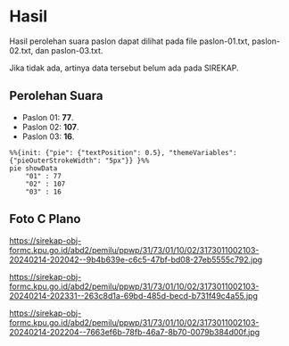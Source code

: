 # Hasil

Hasil perolehan suara paslon dapat dilihat pada file paslon-01.txt, paslon-02.txt, dan paslon-03.txt.

Jika tidak ada, artinya data tersebut belum ada pada SIREKAP.

## Perolehan Suara

 * Paslon 01: **77**.
 * Paslon 02: **107**.
 * Paslon 03: **16**.

```mermaid
%%{init: {"pie": {"textPosition": 0.5}, "themeVariables": {"pieOuterStrokeWidth": "5px"}} }%%
pie showData
    "01" : 77
    "02" : 107
    "03" : 16
```
## Foto C Plano

https://sirekap-obj-formc.kpu.go.id/abd2/pemilu/ppwp/31/73/01/10/02/3173011002103-20240214-202042--9b4b639e-c6c5-47bf-bd08-27eb5555c792.jpg

https://sirekap-obj-formc.kpu.go.id/abd2/pemilu/ppwp/31/73/01/10/02/3173011002103-20240214-202331--263c8d1a-69bd-485d-becd-b731f49c4a55.jpg

https://sirekap-obj-formc.kpu.go.id/abd2/pemilu/ppwp/31/73/01/10/02/3173011002103-20240214-202204--7663ef6b-78fb-46a7-8b70-0079b384d00f.jpg
